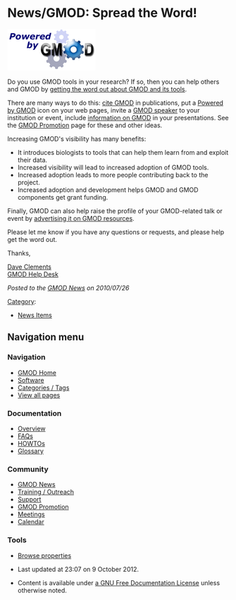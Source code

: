 



<span id="top"></span>




# <span dir="auto">News/GMOD: Spread the Word!</span>











[<img src="https://raw.githubusercontent.com/GMOD/gmod.github.io/main/mediawiki/images/b/bd/PoweredByGMOD200.png" width="200"
height="95" alt="Help spread the word about GMOD" />](../GMOD_Promotion "Help spread the word about GMOD")



Do you use GMOD tools in your research? If so, then you can help others
and GMOD by [getting the word out about GMOD and its
tools](../GMOD_Promotion "GMOD Promotion").

There are many ways to do this: [cite
GMOD](../GMOD_Promotion#Citing_GMOD "GMOD Promotion") in publications,
put a [Powered by GMOD](../Powered_by_GMOD "Powered by GMOD") icon on
your web pages, invite a [GMOD
speaker](../GMOD_Promotion#Speakers "GMOD Promotion") to your
institution or event, include [information on
GMOD](../GMOD_Promotion#Presentation_Material "GMOD Promotion") in your
presentations. See the [GMOD
Promotion](../GMOD_Promotion "GMOD Promotion") page for these and other
ideas.

Increasing GMOD's visibility has many benefits:

- It introduces biologists to tools that can help them learn from and
  exploit their data.
- Increased visibility will lead to increased adoption of GMOD tools.
- Increased adoption leads to more people contributing back to the
  project.
- Increased adoption and development helps GMOD and GMOD components get
  grant funding.

Finally, GMOD can also help raise the profile of your GMOD-related talk
or event by [advertising it on GMOD
resources](../GMOD_Promotion#Presentation_and_Event_Promotion "GMOD Promotion").

Please let me know if you have any questions or requests, and please
help get the word out.

Thanks,

[Dave Clements](../User%253AClements "User%253AClements")  
[GMOD Help Desk](../GMOD_Help_Desk "GMOD Help Desk")

  



*Posted to the [GMOD News](../GMOD_News "GMOD News") on 2010/07/26*






[Category](../Special%253ACategories "Special%253ACategories"):

- [News Items](../Category%253ANews_Items "Category%253ANews Items")






## Navigation menu







<a href="../Main_Page"
style="background-image: url(../../images/GMOD-cogs.png);"
title="Visit the main page"></a>


### Navigation



- <span id="n-GMOD-Home">[GMOD Home](../Main_Page)</span>
- <span id="n-Software">[Software](../GMOD_Components)</span>
- <span id="n-Categories-.2F-Tags">[Categories /
  Tags](../Categories)</span>
- <span id="n-View-all-pages">[View all
  pages](../Special:AllPages)</span>




### Documentation



- <span id="n-Overview">[Overview](../Overview)</span>
- <span id="n-FAQs">[FAQs](../Category%253AFAQ)</span>
- <span id="n-HOWTOs">[HOWTOs](../Category%253AHOWTO)</span>
- <span id="n-Glossary">[Glossary](../Glossary)</span>




### Community



- <span id="n-GMOD-News">[GMOD News](../GMOD_News)</span>
- <span id="n-Training-.2F-Outreach">[Training /
  Outreach](../Training_and_Outreach)</span>
- <span id="n-Support">[Support](../Support)</span>
- <span id="n-GMOD-Promotion">[GMOD Promotion](../GMOD_Promotion)</span>
- <span id="n-Meetings">[Meetings](../Meetings)</span>
- <span id="n-Calendar">[Calendar](../Calendar)</span>




### Tools

- <span id="t-smwbrowselink"><a href="../Special%253ABrowse/News-2FGMOD%253A_Spread_the_Word!"
  rel="smw-browse">Browse properties</a></span>



- <span id="footer-info-lastmod">Last updated at 23:07 on 9 October
  2012.</span>
<!-- - <span id="footer-info-viewcount">7,496 page views.</span> -->
- <span id="footer-info-copyright">Content is available under
  <a href="http://www.gnu.org/licenses/fdl-1.3.html" class="external"
  rel="nofollow">a GNU Free Documentation License</a> unless otherwise
  noted.</span>

<!-- -->



<!-- -->




